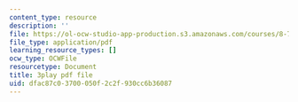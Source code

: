 ```yaml
---
content_type: resource
description: ''
file: https://ol-ocw-studio-app-production.s3.amazonaws.com/courses/8-701-introduction-to-nuclear-and-particle-physics-fall-2020/dfac87c03700050f2c2f930cc6b36087_ZYQBSJn6n6o.pdf
file_type: application/pdf
learning_resource_types: []
ocw_type: OCWFile
resourcetype: Document
title: 3play pdf file
uid: dfac87c0-3700-050f-2c2f-930cc6b36087
---
```

